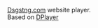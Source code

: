 [Dsgstng.com](https://dsgstng.com) website player.  
Based on [DPlayer](https://github.com/MoePlayer/DPlayer)